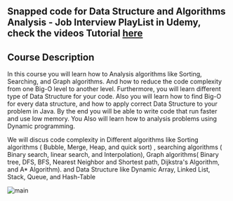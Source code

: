 ## Snapped code for Data Structure and Algorithms Analysis - Job Interview  PlayList in Udemy, check the videos Tutorial  [here](https://www.udemy.com/data-structure-and-algorithms-analysis/?couponCode=DISCOUNTGITHUB)

 ## Course Description

In this course you will learn how to Analysis algorithms like Sorting, Searching,  and Graph algorithms. And how to reduce the code complexity from one Big-O  level to another level. Furthermore, you will learn different type of Data Structure for your code. Also you will learn how to find Big-O for every data structure, and how to apply  correct Data Structure to your problem in Java. By the end you will be able to write code that run faster and use low memory. You Also will learn  how to analysis problems using Dynamic programming. 

We will discus code complexity in Different algorithms like Sorting algorithms ( Bubble, Merge, Heap, and quick sort) , searching algorithms ( Binary search, linear search, and Interpolation), Graph algorithms( Binary tree, DFS, BFS, Nearest Neighbor and Shortest path, Dijkstra's Algorithm, and A* Algorithm). and Data Structure like Dynamic Array, Linked List, Stack, Queue, and Hash-Table


![main](http://attach.alruabye.net/dsa/dsa.jpg)
